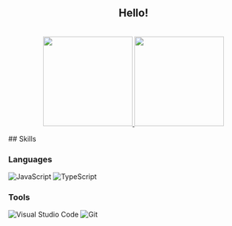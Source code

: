 <h2 align="center"> Hello! </h2>

<p align="center">
  </br>
  <a href="https://github.com/mooner1022">
    <img height="180em" src="https://github-readme-stats.vercel.app/api?username=shaper12340w&show_icons=true&theme=algolia"/>
  </a>
  <a href="https://github.com/mooner1022?tab=repositories">
    <img height="180em" src="https://github-readme-stats.vercel.app/api/top-langs/?exclude_repo=CCD&username=shaper12340w&layout=compact&hide_border=true&theme=algolia"/>
  </a>
</p>
## Skills

### Languages

![JavaScript](https://img.shields.io/badge/-javascript-c2ad07?style=for-the-badge&logo=javascript&logoColor=fff)
![TypeScript](https://img.shields.io/badge/-typescript-007acc?style=for-the-badge&logo=typescript&logoColor=fff)

### Tools

![Visual&nbsp;Studio&nbsp;Code](https://img.shields.io/badge/-Visual&nbsp;Studio&nbsp;Code-007ACC?style=for-the-badge&logo=Visual-Studio-Code&logoColor=fff)
![Git](https://img.shields.io/badge/-Git-F05032?style=for-the-badge&logo=Git&logoColor=fff)
